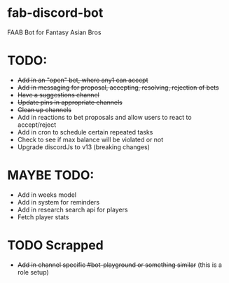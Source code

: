 # fab-discord-bot

FAAB Bot for Fantasy Asian Bros

# TODO:

- ~~Add in an "open" bet, where any1 can accept~~
- ~~Add in messaging for proposal, accepting, resolving, rejection of bets~~
- ~~Have a suggestions channel~~
- ~~Update pins in appropriate channels~~
- ~~Clean up channels~~
- Add in reactions to bet proposals and allow users to react to accept/reject
- Add in cron to schedule certain repeated tasks
- Check to see if max balance will be violated or not
- Upgrade discordJs to v13 (breaking changes)

# MAYBE TODO:

- Add in weeks model
- Add in system for reminders
- Add in research search api for players
- Fetch player stats

# TODO Scrapped

- ~~Add in channel specific #bot-playground or something similar~~ (this is a role setup)
